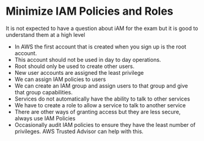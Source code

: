 # Minimize IAM Policies and Roles

It is not expected to have a question about iAM for the exam but it is good to understand them at a high level

- In AWS the first account that is created when you sign up is the root account.  
- This account should not be used in day to day operations.  
- Root should only be used to create other users.  
- New user accounts are assigned the least privilege  
- We can assign IAM policies to users
- We can create an IAM group and assign users to that group and give that group capabilities.
- Services do not automatically have the ability to talk to other services
- We have to create a role to allow a service to talk to another service
- There are other ways of granting access but they are less secure, always use IAM Policies
- Occasionally audit IAM policies to ensure they have the least number of privileges.  AWS Trusted Advisor can help with this.
